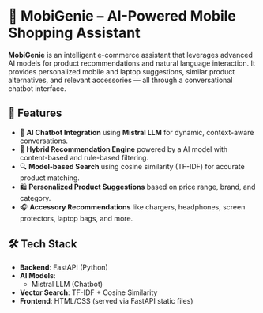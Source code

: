 # 📱 MobiGenie – AI-Powered Mobile Shopping Assistant

**MobiGenie** is an intelligent e-commerce assistant that leverages advanced AI models for product recommendations and natural language interaction. It provides personalized mobile and laptop suggestions, similar product alternatives, and relevant accessories — all through a conversational chatbot interface.

## 🚀 Features

- 🤖 **AI Chatbot Integration** using **Mistral LLM** for dynamic, context-aware conversations.
- 🎯 **Hybrid Recommendation Engine** powered by a AI model with content-based and rule-based filtering.
- 🔍 **Model-based Search** using cosine similarity (TF-IDF) for accurate product matching.
- 🛍️ **Personalized Product Suggestions** based on price range, brand, and category.
- 🎧 **Accessory Recommendations** like chargers, headphones, screen protectors, laptop bags, and more.

## 🛠️ Tech Stack

- **Backend**: FastAPI (Python)
- **AI Models**:
  - Mistral LLM (Chatbot)
- **Vector Search**: TF-IDF + Cosine Similarity
- **Frontend**: HTML/CSS (served via FastAPI static files)



